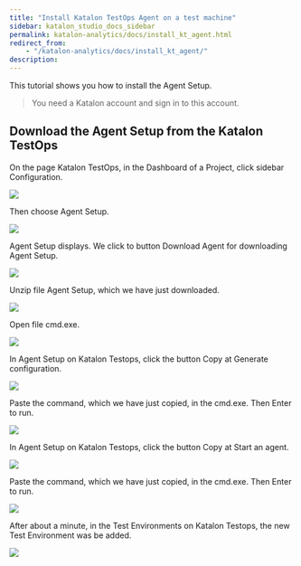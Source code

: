 ```yaml
---
title: "Install Katalon TestOps Agent on a test machine" 
sidebar: katalon_studio_docs_sidebar
permalink: katalon-analytics/docs/install_kt_agent.html 
redirect_from:
    - "/katalon-analytics/docs/install_kt_agent/"
description: 
---
```

This tutorial shows you how to install the Agent Setup.

> You need a Katalon account and sign in to this account.

## Download the Agent Setup from the Katalon TestOps

On the page Katalon TestOps, in the Dashboard of a Project, click sidebar Configuration.

![](https://github.com/katalon-studio/docs-images/raw/master/katalon-studio/docs/kt_install_agent/kt_dashboard_configurations.png)

Then choose Agent Setup.

![](https://github.com/katalon-studio/docs-images/raw/master/katalon-studio/docs/kt_install_agent/kt_config_agent_setup.png)

Agent Setup displays. We click to button Download Agent for downloading Agent Setup.

![](https://github.com/katalon-studio/docs-images/raw/master/katalon-studio/docs/kt_install_agent/kt_download_agent.png)

Unzip file Agent Setup, which we have just downloaded.

![](https://github.com/katalon-studio/docs-images/raw/master/katalon-studio/docs/kt_install_agent/kt_unzip_agent_setup.png)

Open file cmd.exe.

![](https://github.com/katalon-studio/docs-images/raw/master/katalon-studio/docs/kt_install_agent/kt_agent_cmd.png)

In Agent Setup on Katalon Testops, click the button Copy at Generate configuration.

![](https://github.com/katalon-studio/docs-images/raw/master/katalon-studio/docs/kt_install_agent/kt_agent_copy_gen_config.png)

Paste the command, which we have just copied, in the cmd.exe. Then Enter to run.

![](https://github.com/katalon-studio/docs-images/raw/master/katalon-studio/docs/kt_install_agent/kt_paste_gen_config_cmd.png)

In Agent Setup on Katalon Testops, click the button Copy at Start an agent.

![](https://github.com/katalon-studio/docs-images/raw/master/katalon-studio/docs/kt_install_agent/kt_copy_start_agent.png)

Paste the command, which we have just copied, in the cmd.exe. Then Enter to run.

![](https://github.com/katalon-studio/docs-images/raw/master/katalon-studio/docs/kt_install_agent/kt_paste_start_agent.png)

After about a minute, in the Test Environments on Katalon Testops, the new Test Environment was be added.

![](https://github.com/katalon-studio/docs-images/raw/master/katalon-studio/docs/kt_install_agent/kt_test_environments.png)
